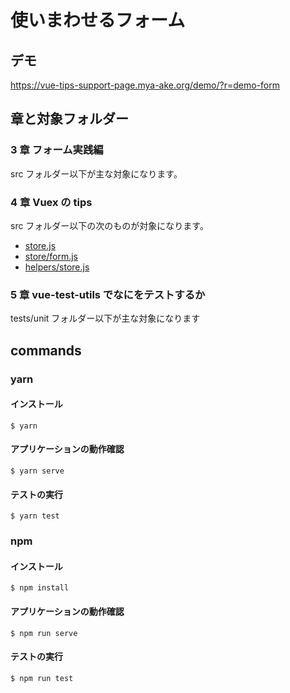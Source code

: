 # 使いまわせるフォーム

## デモ

https://vue-tips-support-page.mya-ake.org/demo/?r=demo-form

## 章と対象フォルダー

### 3 章 フォーム実践編

src フォルダー以下が主な対象になります。

### 4 章 Vuex の tips

src フォルダー以下の次のものが対象になります。

- [store.js](https://github.com/mya-ake/vue-tips-samples/blob/master/form/src/store.js)
- [store/form.js](https://github.com/mya-ake/vue-tips-samples/blob/master/form/src/store/form.js)
- [helpers/store.js](https://github.com/mya-ake/vue-tips-samples/blob/master/form/src/helpers/store.js)

### 5 章 vue-test-utils でなにをテストするか

tests/unit フォルダー以下が主な対象になります

## commands

### yarn

#### インストール

```
$ yarn
```

#### アプリケーションの動作確認

```
$ yarn serve
```

#### テストの実行

```
$ yarn test
```

### npm

#### インストール

```
$ npm install
```

#### アプリケーションの動作確認

```
$ npm run serve
```

#### テストの実行

```
$ npm run test
```
